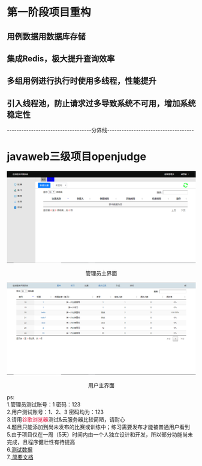 # 第一阶段项目重构
## 用例数据用数据库存储
## 集成Redis，极大提升查询效率
## 多组用例进行执行时使用多线程，性能提升
## 引入线程池，防止请求过多导致系统不可用，增加系统稳定性


-----------------------------------分界线------------------------------------
# javaweb三级项目openjudge
<img src="/demo-picture/管理员主界面.PNG" />
<p align="center">管理员主界面</p>
<!--<a href="http://106.13.44.33:8080/openJudge/sup">演示地址</a>-->
<img src="/demo-picture/用户主界面.PNG" />
<p align="center">用户主界面</p> 
<!--<a href="http://106.13.44.33:8080/openJudge/user">演示地址</a>-->
ps:<br>
1.管理员测试账号：1 密码：123<br>
2.用户测试账号：1、2、3 密码均为：123<br>
3.请用<font color=#DC143C>谷歌浏览器</font>测试&云服务器比较简陋，请耐心<br>
4.题目只能添加到尚未发布的比赛或训练中；练习需要发布才能被普通用户看到<br>
5.由于项目仅在一周（5天）时间内由一个人独立设计和开发，所以部分功能尚未完成，且程序健壮性有待提高<br>
6.<a href="/data/hello.zip">测试数据</a><br>
7.<a href="/docs/课程设计报告熊思敏150104010145.docx">  简要文档</a>
